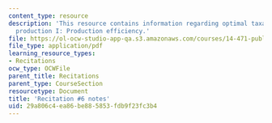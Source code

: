 ```yaml
---
content_type: resource
description: 'This resource contains information regarding optimal taxation and public
  production I: Production efficiency.'
file: https://ol-ocw-studio-app-qa.s3.amazonaws.com/courses/14-471-public-economics-i-fall-2012/29a806c4ea86be885853fdb9f23fc3b4_MIT14_471F12_recnotes6.pdf
file_type: application/pdf
learning_resource_types:
- Recitations
ocw_type: OCWFile
parent_title: Recitations
parent_type: CourseSection
resourcetype: Document
title: 'Recitation #6 notes'
uid: 29a806c4-ea86-be88-5853-fdb9f23fc3b4
---
```

